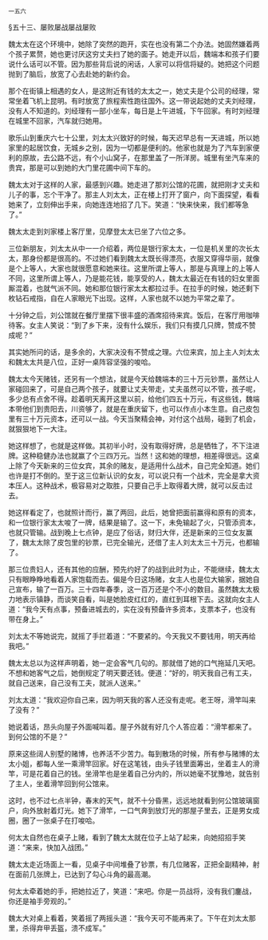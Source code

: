     一五六 

   §五十三、屡败屡战屡战屡败

   魏太太在这个环境中，她除了突然的跑开，实在也没有第二个办法。她固然嫌着两个孩子累赘，她也更讨厌这穷丈夫扫了她的面子。她走开以后，魏端本和孩子们要说什么话可以不管。因为那些背后说的闲话，人家可以将信将疑的。她把这个问题抛到了脑后，放宽了心去赴她的新约会。

   那个在街镇上相遇的女人，是这附近有钱的太太之一，她丈夫是个公司的经理，常常坐着飞机上昆明。有时放宽了旅程索性跑往国外。这一带说起她的丈夫刘经理，没有人不知道的。刘经理有一部小坐车，每日是上午进城，下午回家。有时刘经理在城里不回家，汽车就归她用。

   歌乐山到重庆六七十公里，刘太太兴致好的时候，每天迟早总有一天进城，所以她家里的起居饮食，无城乡之别，因为一切都是便利的。他家也就是为了汽车到家便利的原故，去公路不远，有个小山窝子，在那里盖了一所洋房。城里有坐汽车来的贵宾，那是可以到她的大门里花圃中间下车的。

   魏太太对于这样的人家，最感到兴趣。她走进了那刘公馆的花圃，就把刚才丈夫和儿子的事，忘个干净了。那主人刘太太，正在楼上打开了窗户，向下面探望，看看她来了，立刻伸出手来，向她连连地招了几下。笑道：“快来快来，我们都等急了。”

   魏太太走到刘家楼上客厅里，见摩登太太已坐了六位之多。

   三位新朋友，刘太太从中一一介绍着，两位是银行家太太，一位是机关里的次长太太，那身份都是很高的。不过她们看到魏太太既长得漂亮，衣服又穿得华丽，就像是个上等人，大家也就很愿意和她来往。这里所谓上等人，那是与真理上的上等人不同，这里所谓上等人，乃是能花钱，能享受的人，魏太太最近在有钱的妇女里面厮混着，也就气派不同。她和那位银行家太太都拉过手。在拉手的时候，她还剩下枚钻石戒指，自在人家眼光下出现。这样，人家也就不以她为平常之辈了。

   十分钟之后，刘公馆就在餐厅里摆下很丰盛的酒席招待来宾。饭后，在客厅用咖啡待客。女主人笑说：“到了乡下来，没有什么娱乐，我们只有摸几只牌，赞成不赞成呢？”

   其实她所问的话，是多余的，大家决没有不赞成之理。六位来宾，加上主人刘太太和魏太太共是八位，正好一桌阵容坚强的唆哈。

   魏太太今天赌钱，还另有一个想法，就是今天给魏端本的三十万元钞票，虽然让人家碰回来了，可是自己两个孩子，就要让丈夫带走，丈夫虽然可以不管，孩子呢，多少总有点舍不得。趁着明天离开这里以前，给他们四五十万元，有这些钱，魏端本带他们到贵阳去，川资够了，就是在重庆留下，也可以作点小本生意。自己皮包里有三十万元资本，还可以一战。今天当聚精会神，对付这个战局，碰到了机会，就狠狠地下一大注。

   她这样想了，也就是这样做。其初半小时，没有取得好牌，总是牺牲了，不下注进牌。这种稳健办法也就赢了个三四万元。当然！这和她的理想，相差得很远。这桌上除了今天新来的三位女宾，其余的赌友，是适用什么战术，自己完全知道。她们也许是打不倒的。至于这三位新认识的女友，可以说只有一个战术，完全是拿大资本压人。这种战术，极容易对之取胜，只要自己手上取得着大牌，就可以反击过去。

   她这样看定了，也就照计而行，赢了两回，此后，她曾把面前赢得和原有的资本，和一位银行家太太唆了一牌，结果是输了。这一下，未免输起了火，只管添资本，也就只管输。战到晚上七点钟，是应了俗话，财归大伴，还是新来的三位女友赢了，魏太太除了皮包里的钞票，已完全输光，还借了主人刘太太三十万元，也都输了。

   那三位贵妇人，还有其他的应酬，预先约好了的战到此时为止，不能继续，魏太太只有眼睁睁地看着人家饱载而去。偏是今日这场赌，女主人也是位大输家，据她自己宣布，输了一百万。三十四年春季，这一百万还是个不小的数目。虽然魏太太极力地表示镇静，而谈笑自看，叫是她脸皮红红的，直红到耳根下去。这就向女主人道：“我今天有点事，预备进城去的，实在没有预备许多资本，支票本子，也没有带在身上。”

   刘太太不等她说完，就摇了手拦着道：“不要紧的。今天我又不要钱用，明天再给我吧。”

   魏太太总以为这样声明着，她一定会客气几句的。那就借了她的口气拖延几天吧。不想和她客气之后，她倒规定了明天要还钱。便道：“好的，明天我自己有工夫，就自己送来，自己没有工夫，就派人送来。”

   刘太太道：“我欢迎你自己来，因为明天我的客人还没有走呢。老王呀，滑竿叫来了没有？”

   她说着话，昂头向屋子外面喊叫着。屋子外就有好几个人答应着：“滑竿都来了。到何公馆的不是？”

   原来这些阔人别墅的赌博，也养活不少苦力。每到散场的时候，所有参与赌博的太太小姐，都每人坐一乘滑竿回家。好在这笔钱，由头子钱里面筹出，坐着主人的滑竿，可是花着自己的钱。坐滑竿也是坐着自己分内的，所以她毫不犹豫地，就告别了主人，坐着滑竿回到何公馆来。

   这时，也不过七点半钟，春末的天气，就不十分昏黑，远远地就看到何公馆玻璃窗户，向外放射着灯光。她下了滑竿，一口气奔到放灯光的那屋子里去，正是男女成圈，圈了一张桌子在打唆哈。

   何太太自然也在桌子上赌，看到了魏太太就在位子上站了起来，向她招招手笑道：“来来，快加入战团。”

   魏太太走近场面上一看，见桌子中间堆叠了钞票，有几位赌客，正把全副精神，射在面前几张牌上，已达到了勾心斗角的最高潮。

   何太太牵着她的手，把她拉近了，笑道：“来吧。你是一员战将，没有我们鏖战，你还是袖手旁观的。”

   魏太大对桌上看着，笑着摇了两摇头道：“我今天可不能再来了。下午在刘太太那里，杀得弃甲丢盔，溃不成军。”

